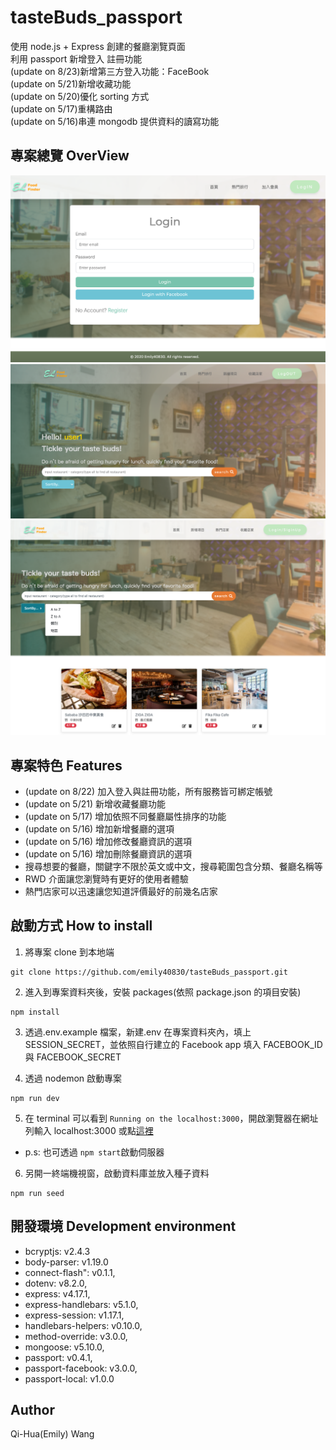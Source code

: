 # tasteBuds_passport

使用 node.js + Express 創建的餐廳瀏覽頁面  
利用 passport 新增登入 註冊功能  
(update on 8/23)新增第三方登入功能：FaceBook  
(update on 5/21)新增收藏功能  
(update on 5/20)優化 sorting 方式  
(update on 5/17)重構路由  
(update on 5/16)串連 mongodb 提供資料的讀寫功能

## 專案總覽 OverView

![login](https://github.com/emily40830/taste_passport/blob/master/public/img/login.png)
![after login](https://github.com/emily40830/taste_passport/blob/master/public/img/after-login.png)
![all](https://github.com/emily40830/taste_passport/blob/master/public/img/sort.png)

## 專案特色 Features

- (update on 8/22) 加入登入與註冊功能，所有服務皆可綁定帳號
- (update on 5/21) 新增收藏餐廳功能
- (update on 5/17) 增加依照不同餐廳屬性排序的功能
- (update on 5/16) 增加新增餐廳的選項
- (update on 5/16) 增加修改餐廳資訊的選項
- (update on 5/16) 增加刪除餐廳資訊的選項
- 搜尋想要的餐廳，關鍵字不限於英文或中文，搜尋範圍包含分類、餐廳名稱等
- RWD 介面讓您瀏覽時有更好的使用者體驗
- 熱門店家可以迅速讓您知道評價最好的前幾名店家

## 啟動方式 How to install

1. 將專案 clone 到本地端

```
git clone https://github.com/emily40830/tasteBuds_passport.git
```

2. 進入到專案資料夾後，安裝 packages(依照 package.json 的項目安裝)

```
npm install
```

3. 透過.env.example 檔案，新建.env 在專案資料夾內，填上 SESSION_SECRET，並依照自行建立的 Facebook app 填入 FACEBOOK_ID 與 FACEBOOK_SECRET

4. 透過 nodemon 啟動專案

```
npm run dev
```

5. 在 terminal 可以看到 `Running on the localhost:3000`，開啟瀏覽器在網址列輸入 localhost:3000 或點[這裡](http://localhost:3000)

- p.s: 也可透過 `npm start`啟動伺服器

6. 另開一終端機視窗，啟動資料庫並放入種子資料

```
npm run seed
```

## 開發環境 Development environment

- bcryptjs: v2.4.3
- body-parser: v1.19.0
- connect-flash": v0.1.1,
- dotenv: v8.2.0,
- express: v4.17.1,
- express-handlebars: v5.1.0,
- express-session: v1.17.1,
- handlebars-helpers: v0.10.0,
- method-override: v3.0.0,
- mongoose: v5.10.0,
- passport: v0.4.1,
- passport-facebook: v3.0.0,
- passport-local: v1.0.0

## Author

Qi-Hua(Emily) Wang
